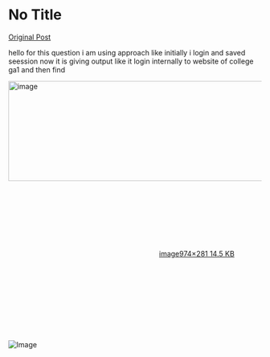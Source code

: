 # No Title

[Original Post](https://discourse.onlinedegree.iitm.ac.in/t/169029/235)

<p>hello for this question i am using approach like initially i login and saved seession now it is giving output like it login internally to website of college ga1 and then find<br>
<div class="lightbox-wrapper"><a class="lightbox" href="https://europe1.discourse-cdn.com/flex013/uploads/iitm/original/3X/9/0/90ea58e29491f8701df814f3d251eaed4ba8b511.png" data-download-href="/uploads/short-url/kFYQdSD5mnZrNkLcY0wIEslG6it.png?dl=1" title="image" rel="noopener nofollow ugc"><img src="https://europe1.discourse-cdn.com/flex013/uploads/iitm/optimized/3X/9/0/90ea58e29491f8701df814f3d251eaed4ba8b511_2_690x199.png" alt="image" data-base62-sha1="kFYQdSD5mnZrNkLcY0wIEslG6it" width="690" height="199" srcset="https://europe1.discourse-cdn.com/flex013/uploads/iitm/optimized/3X/9/0/90ea58e29491f8701df814f3d251eaed4ba8b511_2_690x199.png, https://europe1.discourse-cdn.com/flex013/uploads/iitm/original/3X/9/0/90ea58e29491f8701df814f3d251eaed4ba8b511.png 1.5x, https://europe1.discourse-cdn.com/flex013/uploads/iitm/original/3X/9/0/90ea58e29491f8701df814f3d251eaed4ba8b511.png 2x" data-dominant-color="F5F5F7"><div class="meta"><svg class="fa d-icon d-icon-far-image svg-icon" aria-hidden="true"><use href="#far-image"></use></svg><span class="filename">image</span><span class="informations">974×281 14.5 KB</span><svg class="fa d-icon d-icon-discourse-expand svg-icon" aria-hidden="true"><use href="#discourse-expand"></use></svg></div></a></div></p>

![Image](https://europe1.discourse-cdn.com/flex013/uploads/iitm/optimized/3X/9/0/90ea58e29491f8701df814f3d251eaed4ba8b511_2_690x199.png)